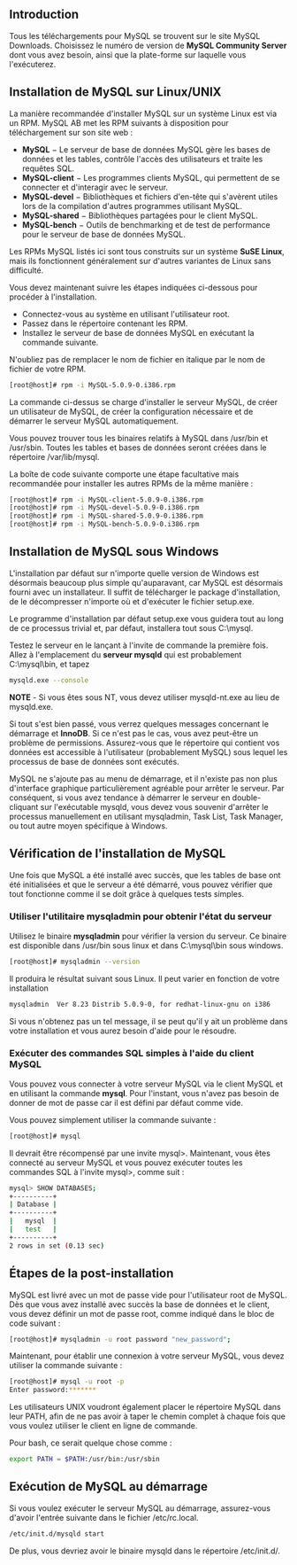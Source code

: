 ## Introduction

Tous les téléchargements pour MySQL se trouvent sur le site MySQL Downloads. Choisissez le numéro de version de **MySQL
Community Server** dont vous avez besoin, ainsi que la plate-forme sur laquelle vous l'exécuterez.

## Installation de MySQL sur Linux/UNIX

La manière recommandée d'installer MySQL sur un système Linux est via un RPM. MySQL AB met les RPM suivants à 
disposition pour téléchargement sur son site web :

  - **MySQL** − Le serveur de base de données MySQL gère les bases de données et les tables, contrôle l'accès des utilisateurs et traite les requêtes SQL.
  - **MySQL-client** − Les programmes clients MySQL, qui permettent de se connecter et d'interagir avec le serveur.
  - **MySQL-devel** − Bibliothèques et fichiers d'en-tête qui s'avèrent utiles lors de la compilation d'autres programmes utilisant MySQL.
  - **MySQL-shared** − Bibliothèques partagées pour le client MySQL.
  - **MySQL-bench** − Outils de benchmarking et de test de performance pour le serveur de base de données MySQL.

Les RPMs MySQL listés ici sont tous construits sur un système **SuSE Linux**, mais ils fonctionnent généralement sur 
d'autres variantes de Linux sans difficulté.

Vous devez maintenant suivre les étapes indiquées ci-dessous pour procéder à l'installation.

  - Connectez-vous au système en utilisant l'utilisateur root.
  - Passez dans le répertoire contenant les RPM.
  - Installez le serveur de base de données MySQL en exécutant la commande suivante. 

N'oubliez pas de remplacer le nom de fichier en italique par le nom de fichier de votre RPM.

``` bash
[root@host]# rpm -i MySQL-5.0.9-0.i386.rpm
```

La commande ci-dessus se charge d'installer le serveur MySQL, de créer un utilisateur de MySQL, de créer la configuration
nécessaire et de démarrer le serveur MySQL automatiquement.

Vous pouvez trouver tous les binaires relatifs à MySQL dans /usr/bin et /usr/sbin. Toutes les tables et bases de
données seront créées dans le répertoire /var/lib/mysql.

La boîte de code suivante comporte une étape facultative mais recommandée pour installer les autres RPMs de la 
même manière : 

``` bash
[root@host]# rpm -i MySQL-client-5.0.9-0.i386.rpm
[root@host]# rpm -i MySQL-devel-5.0.9-0.i386.rpm
[root@host]# rpm -i MySQL-shared-5.0.9-0.i386.rpm
[root@host]# rpm -i MySQL-bench-5.0.9-0.i386.rpm
```

## Installation de MySQL sous Windows

L'installation par défaut sur n'importe quelle version de Windows est désormais beaucoup plus simple qu'auparavant, 
car MySQL est désormais fourni avec un installateur. Il suffit de télécharger le package d'installation, de le 
décompresser n'importe où et d'exécuter le fichier setup.exe.

Le programme d'installation par défaut setup.exe vous guidera tout au long de ce processus trivial et, par défaut, 
installera tout sous C:\mysql.

Testez le serveur en le lançant à l'invite de commande la première fois. Allez à l'emplacement du **serveur mysqld** qui 
est probablement C:\mysql\bin, et tapez

``` bash
mysqld.exe --console
```

**NOTE** - Si vous êtes sous NT, vous devez utiliser mysqld-nt.exe au lieu de mysqld.exe.

Si tout s'est bien passé, vous verrez quelques messages concernant le démarrage et **InnoDB**. Si ce n'est pas le cas,
vous avez peut-être un problème de permissions. Assurez-vous que le répertoire qui contient vos données est accessible
à l'utilisateur (probablement MySQL) sous lequel les processus de base de données sont exécutés.

MySQL ne s'ajoute pas au menu de démarrage, et il n'existe pas non plus d'interface graphique particulièrement
agréable pour arrêter le serveur. Par conséquent, si vous avez tendance à démarrer le serveur en double-cliquant sur
l'exécutable mysqld, vous devez vous souvenir d'arrêter le processus manuellement en utilisant mysqladmin, Task List, 
Task Manager, ou tout autre moyen spécifique à Windows.

## Vérification de l'installation de MySQL

Une fois que MySQL a été installé avec succès, que les tables de base ont été initialisées et que le serveur a 
été démarré, vous pouvez vérifier que tout fonctionne comme il se doit grâce à quelques tests simples.

### Utiliser l'utilitaire mysqladmin pour obtenir l'état du serveur

Utilisez le binaire **mysqladmin** pour vérifier la version du serveur. Ce binaire est disponible dans /usr/bin sous 
linux et dans C:\mysql\bin sous windows.

``` bash
[root@host]# mysqladmin --version
```

Il produira le résultat suivant sous Linux. Il peut varier en fonction de votre installation

``` bash
mysqladmin  Ver 8.23 Distrib 5.0.9-0, for redhat-linux-gnu on i386
```

Si vous n'obtenez pas un tel message, il se peut qu'il y ait un problème dans votre installation et vous aurez 
besoin d'aide pour le résoudre.

### Exécuter des commandes SQL simples à l'aide du client MySQL

Vous pouvez vous connecter à votre serveur MySQL via le client MySQL et en utilisant la commande **mysql**. Pour l'instant,
vous n'avez pas besoin de donner de mot de passe car il est défini par défaut comme vide.

Vous pouvez simplement utiliser la commande suivante :

``` bash
[root@host]# mysql
```

Il devrait être récompensé par une invite mysql>. Maintenant, vous êtes connecté au serveur MySQL et vous pouvez
exécuter toutes les commandes SQL à l'invite mysql>, comme suit :

``` bash
mysql> SHOW DATABASES;
+----------+
| Database |
+----------+
|   mysql  | 
|   test   |  
+----------+
2 rows in set (0.13 sec)
```

## Étapes de la post-installation

MySQL est livré avec un mot de passe vide pour l'utilisateur root de MySQL. Dès que vous avez installé avec succès la 
base de données et le client, vous devez définir un mot de passe root, comme indiqué dans le bloc de code suivant :

``` bash 
[root@host]# mysqladmin -u root password "new_password";
```

Maintenant, pour établir une connexion à votre serveur MySQL, vous devez utiliser la commande suivante :

``` bash
[root@host]# mysql -u root -p
Enter password:*******
```

Les utilisateurs UNIX voudront également placer le répertoire MySQL dans leur PATH, afin de ne pas avoir à taper le
chemin complet à chaque fois que vous voulez utiliser le client en ligne de commande.

Pour bash, ce serait quelque chose comme :

``` bash
export PATH = $PATH:/usr/bin:/usr/sbin
```

## Exécution de MySQL au démarrage

Si vous voulez exécuter le serveur MySQL au démarrage, assurez-vous d'avoir l'entrée suivante dans le fichier
/etc/rc.local.

``` bash
/etc/init.d/mysqld start
```

De plus, vous devriez avoir le binaire mysqld dans le répertoire /etc/init.d/.
